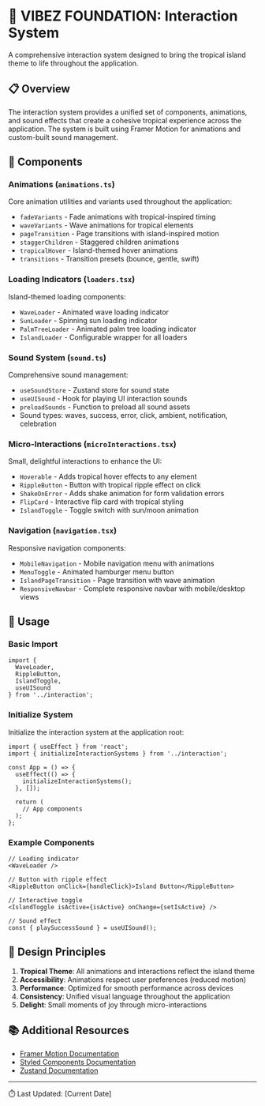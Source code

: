 # 🌴 VIBEZ FOUNDATION: Interaction System

A comprehensive interaction system designed to bring the tropical island theme to life throughout the application.

## 📋 Overview

The interaction system provides a unified set of components, animations, and sound effects that create a cohesive tropical experience across the application. The system is built using Framer Motion for animations and custom-built sound management.

## 🧩 Components

### Animations (`animations.ts`)

Core animation utilities and variants used throughout the application:

- `fadeVariants` - Fade animations with tropical-inspired timing
- `waveVariants` - Wave animations for tropical elements
- `pageTransition` - Page transitions with island-inspired motion
- `staggerChildren` - Staggered children animations
- `tropicalHover` - Island-themed hover animations
- `transitions` - Transition presets (bounce, gentle, swift)

### Loading Indicators (`loaders.tsx`)

Island-themed loading components:

- `WaveLoader` - Animated wave loading indicator
- `SunLoader` - Spinning sun loading indicator
- `PalmTreeLoader` - Animated palm tree loading indicator
- `IslandLoader` - Configurable wrapper for all loaders

### Sound System (`sound.ts`)

Comprehensive sound management:

- `useSoundStore` - Zustand store for sound state
- `useUISound` - Hook for playing UI interaction sounds
- `preloadSounds` - Function to preload all sound assets
- Sound types: waves, success, error, click, ambient, notification, celebration

### Micro-Interactions (`microInteractions.tsx`)

Small, delightful interactions to enhance the UI:

- `Hoverable` - Adds tropical hover effects to any element
- `RippleButton` - Button with tropical ripple effect on click
- `ShakeOnError` - Adds shake animation for form validation errors
- `FlipCard` - Interactive flip card with tropical styling
- `IslandToggle` - Toggle switch with sun/moon animation

### Navigation (`navigation.tsx`)

Responsive navigation components:

- `MobileNavigation` - Mobile navigation menu with animations
- `MenuToggle` - Animated hamburger menu button
- `IslandPageTransition` - Page transition with wave animation
- `ResponsiveNavbar` - Complete responsive navbar with mobile/desktop views

## 🚀 Usage

### Basic Import

```tsx
import { 
  WaveLoader, 
  RippleButton, 
  IslandToggle,
  useUISound 
} from '../interaction';
```

### Initialize System

Initialize the interaction system at the application root:

```tsx
import { useEffect } from 'react';
import { initializeInteractionSystems } from '../interaction';

const App = () => {
  useEffect(() => {
    initializeInteractionSystems();
  }, []);

  return (
    // App components
  );
};
```

### Example Components

```tsx
// Loading indicator
<WaveLoader />

// Button with ripple effect
<RippleButton onClick={handleClick}>Island Button</RippleButton>

// Interactive toggle
<IslandToggle isActive={isActive} onChange={setIsActive} />

// Sound effect
const { playSuccessSound } = useUISound();
```

## 🎨 Design Principles

1. **Tropical Theme**: All animations and interactions reflect the island theme
2. **Accessibility**: Animations respect user preferences (reduced motion)
3. **Performance**: Optimized for smooth performance across devices
4. **Consistency**: Unified visual language throughout the application
5. **Delight**: Small moments of joy through micro-interactions

## 📚 Additional Resources

- [Framer Motion Documentation](https://www.framer.com/motion/)
- [Styled Components Documentation](https://styled-components.com/)
- [Zustand Documentation](https://github.com/pmndrs/zustand)

---

⏱️ Last Updated: [Current Date] 